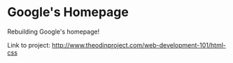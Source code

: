 Google's Homepage
===================

Rebuilding Google's homepage!

Link to project: http://www.theodinproject.com/web-development-101/html-css
